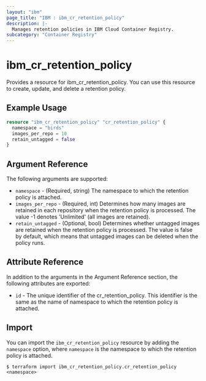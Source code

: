 ```yaml
---
layout: "ibm"
page_title: "IBM : ibm_cr_retention_policy"
description: |-
  Manages retention policies in IBM Cloud Container Registry.
subcategory: "Container Registry"
---
```


# ibm_cr_retention_policy

Provides a resource for ibm_cr_retention_policy. You can use this resource to create, update, and delete a retention policy.

## Example Usage

```terraform
resource "ibm_cr_retention_policy" "cr_retention_policy" {
  namespace = "birds"
  images_per_repo = 10
  retain_untagged = false
}
```

## Argument Reference

The following arguments are supported:

* `namespace` - (Required, string) The namespace to which the retention policy is attached.
* `images_per_repo` - (Required, int) Determines how many images are retained in each repository when the retention policy is processed. The value -1 denotes 'Unlimited' (all images are retained).
* `retain_untagged` - (Optional, bool) Determines whether untagged images are retained when the retention policy is processed. The value is false by default, which means that untagged images can be deleted when the policy runs.

## Attribute Reference

In addition to the arguments in the Argument Reference section, the following attributes are exported:

* `id` - The unique identifier of the cr_retention_policy. This identifier is the same as the name of namespace to which the retention policy is attached.

## Import

You can import the `ibm_cr_retention_policy` resource by adding the `namespace` option, where `namespace` is the namespace to which the retention policy is attached.

```
$ terraform import ibm_cr_retention_policy.cr_retention_policy <namespace>
```
